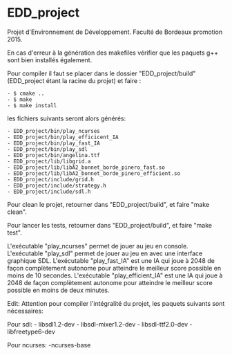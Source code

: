 # EDD_project
Projet d'Environnement de Développement. Faculté de Bordeaux promotion 2015.


En cas d'erreur à la génération des makefiles vérifier que les paquets g++ sont bien installés également.

Pour compiler il faut se placer dans le dossier "EDD_project/build" (EDD_project étant la racine du projet) et faire :

	- $ cmake ..
	- $ make
	- $ make install

les fichiers suivants seront alors générés:
	
	- EDD_project/bin/play_ncurses
	- EDD_project/bin/play_efficicent_IA
	- EDD_project/bin/play_fast_IA
	- EDD_project/bin/play_sdl
	- EDD_project/bin/angelina.ttf
	- EDD_project/lib/libgrid.a
	- EDD_project/lib/libA2_bonnet_borde_pinero_fast.so
	- EDD_project/lib/libA2_bonnet_borde_pinero_efficient.so
	- EDD_project/include/grid.h
	- EDD_project/include/strategy.h
	- EDD_project/include/sdl.h

Pour clean le projet, retourner dans "EDD_project/build", et faire "make clean".

Pour lancer les tests, retourner dans "EDD_project/build", et faire "make test".

L'exécutable "play_ncurses" permet de jouer au jeu en console.
L'exécutable "play_sdl" permet de jouer au jeu en avec une interface graphique SDL.
L'exécutable "play_fast_IA" est une IA qui joue à 2048 de façon complètement autonome pour atteindre le meilleur score possible en moins de 10 secondes.
L'exécutable "play_efficient_IA" est une IA qui joue à 2048 de façon complètement autonome pour atteindre le meilleur score possible en moins de deux minutes.



Edit:
Attention pour compiler l'intégralité du projet, les paquets suivants sont nécessaires:

Pour sdl:
	- libsdl1.2-dev
	- libsdl-mixer1.2-dev
	- libsdl-ttf2.0-dev
	- libfreetype6-dev

Pour ncurses:
	-ncurses-base


